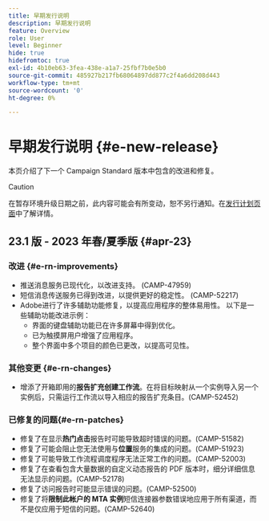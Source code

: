 ```yaml
---
title: 早期发行说明
description: 早期发行说明
feature: Overview
role: User
level: Beginner
hide: true
hidefromtoc: true
exl-id: 4b10eb63-3fea-438e-a1a7-25fbf7b0e5b0
source-git-commit: 485927b217fb68064897dd877c2f4a6dd208d443
workflow-type: tm+mt
source-wordcount: '0'
ht-degree: 0%

---
```



# 早期发行说明 {#e-new-release}

本页介绍了下一个 Campaign Standard 版本中包含的改进和修复。
>[!CAUTION]
>
> 在暂存环境升级日期之前，此内容可能会有所变动，恕不另行通知。在[发行计划页面](../../rn/using/release-planning.md)中了解详情。

## 23.1 版 - 2023 年春/夏季版 {#apr-23}

### 改进 {#e-rn-improvements}

* 推送消息服务已现代化，以改进支持。 (CAMP-47959)
* 短信消息传送服务已得到改进，以提供更好的稳定性。 (CAMP-52217)
* Adobe进行了许多辅助功能修复，以提高应用程序的整体易用性。 以下是一些辅助功能改进示例：
   * 界面的键盘辅助功能已在许多屏幕中得到优化。
   * 已为触摸屏用户增强了应用程序。
   * 整个界面中多个项目的颜色已更改，以提高可见性。

### 其他变更 {#e-rn-changes}

* 增添了开箱即用的&#x200B;**报告扩充创建工作流**。在将目标映射从一个实例导入另一个实例后，只需运行工作流以导入相应的报告扩充条目。(CAMP-52452)

### 已修复的问题{#e-rn-patches}

* 修复了在显示&#x200B;**热门点击**&#x200B;报告时可能导致超时错误的问题。(CAMP-51582)
* 修复了可能会阻止您无法使用与&#x200B;**位置**&#x200B;服务的集成的问题。(CAMP-51923)
* 修复了可能导致工作流程调度程序无法正常工作的问题。(CAMP-52003)
* 修复了在查看包含大量数据的自定义动态报告的 PDF 版本时，细分详细信息无法显示的问题。(CAMP-52178)
* 修复了访问报告时可能显示错误的问题。(CAMP-52500)
* 修复了将&#x200B;**限制此帐户的 MTA 实例**&#x200B;短信连接器参数错误地应用于所有渠道，而不是仅应用于短信的问题。(CAMP-52640)
